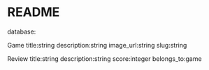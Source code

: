 # README

database:

Game
    title:string
    description:string
    image_url:string
    slug:string

Review
    title:string
    description:string
    score:integer
    belongs_to:game

